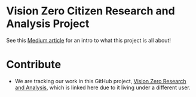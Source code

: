 # Vision Zero Citizen Research and Analysis Project
See this [Medium article](https://jackturek.medium.com/vision-zero-is-a-great-idea-can-it-work-in-the-us-part-1-6075ef45914d) for an intro to what this project is all about!

# Contribute 
- We are tracking our work in this GitHub project, [Vision Zero Research and Analysis](https://github.com/users/txmx13/projects/3/views/1), which is linked here due to it living under a different user. 
